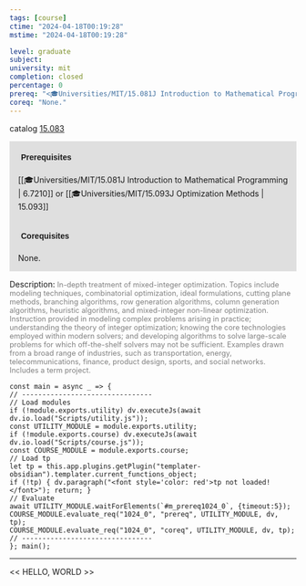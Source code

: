 ```yaml
---
tags: [course]
ctime: "2024-04-18T00:19:28"
mstime: "2024-04-18T00:19:28"

level: graduate
subject: 
university: mit
completion: closed
percentage: 0
prereq: "<🎓Universities/MIT/15.081J Introduction to Mathematical Programming> or <🎓Universities/MIT/15.093J Optimization Methods>"
coreq: "None."
---
```


catalog [15.083](http://student.mit.edu/catalog/m15a.html#15.083)

<span style="display: block; padding: 15px; background-color: rgb(100, 100, 100, 0.2);"><font id="m_prereq1024_0" style="display: block; font-family: Arial, sans-serif; font-weight: bold; padding: 5px">Prerequisites</font><br><span id="prereq1024_0">[[🎓Universities/MIT/15.081J Introduction to Mathematical Programming | 6.7210]] or [[🎓Universities/MIT/15.093J Optimization Methods | 15.093]]</span></span>
<span style="display: block; padding: 15px; background-color: rgb(100, 100, 100, 0.2);"><font id="m_coreq1024_0" style="display: block; font-family: Arial, sans-serif; font-weight: bold; padding: 5px">Corequisites</font><br><span id="coreq1024_0">None.</span></span>

<font style="">Description:</font>
<font style="color: grey; font-size: 0.8rem;">In-depth treatment of mixed-integer optimization. Topics include modeling techniques, combinatorial optimization, ideal formulations, cutting plane methods, branching algorithms, row generation algorithms, column generation algorithms, heuristic algorithms, and mixed-integer non-linear optimization. Instruction provided in modeling complex problems arising in practice; understanding the theory of integer optimization; knowing the core technologies employed within modern solvers; and developing algorithms to solve large-scale problems for which off-the-shelf solvers may not be sufficient. Examples drawn from a broad range of industries, such as transportation, energy, telecommunications, finance, product design, sports, and social networks. Includes a term project.</font>

```dataviewjs
const main = async _ => {
// --------------------------------
// Load modules
if (!module.exports.utility) dv.executeJs(await dv.io.load("Scripts/utility.js"));
const UTILITY_MODULE = module.exports.utility;
if (!module.exports.course) dv.executeJs(await dv.io.load("Scripts/course.js"));
const COURSE_MODULE = module.exports.course;
// Load tp
let tp = this.app.plugins.getPlugin("templater-obsidian").templater.current_functions_object;
if (!tp) { dv.paragraph("<font style='color: red'>tp not loaded!</font>"); return; }
// Evaluate
await UTILITY_MODULE.waitForElements(`#m_prereq1024_0`, {timeout:5});
COURSE_MODULE.evaluate_req("1024_0", "prereq", UTILITY_MODULE, dv, tp);
COURSE_MODULE.evaluate_req("1024_0", "coreq", UTILITY_MODULE, dv, tp);
// --------------------------------
}; main();
```

---

<< HELLO, WORLD >>
